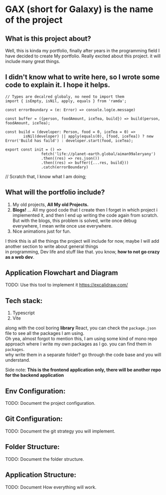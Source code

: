 # GAX (short for Galaxy) is the name of the project

## What is this project about?

Well, this is kinda my portfolio, finally after years in the programming field I have decided to create My portfolio.
Really excited about this project. it will include many great things.

## I didn't know what to write here, so I wrote some code to explain it. I hope it helps.

```TS
// Types are decalred globaly, no need to import them
import { isEmpty, isNil, apply, equals } from 'ramda';

const errorBoundary = (e: Error) => console.log(e.message)

const buffer = ({person, foodAmount, iceTea, build}) => build(person, foodAmount, iceTea);

const build = (developer: Person, food = 0, iceTea = 0) =>
        isNil(developer) || apply(equals(0), [food, iceTea]) ? new Error('Build has faild') : developer.start(food, iceTea);

export const init = () =>
                fetch('life://planet-earth.global/aiman99aleryany')
                .then((res) => res.json())
                .then((res) => buffer({...res, build}))
                .catch(errorBoundary)
```

// Scratch that, I know what I am doing;

## What will the portfolio include?

1. My old projects, **All My old Projects.**
2. **Blogs!** ... All my good code that I create then I forget in which project i implemented it, and then I end up writing
   the code again from scratch. But with the blogs, this problem is solved, write once debug everywhere, I mean write once use
   everywhere.
3. Nice animations just for fun.

I think this is all the things the project will include for now, maybe I will add another section to write about general things  
in programming, Dev life and stuff like that. you know, **how to not go crazy as a web dev**.

## Application Flowchart and Diagram

TODO: Use this tool to implement it https://excalidraw.com/

## Tech stack:

1. Typescript
2. Vite

along with the cool boring **library** React, you can check the `package.json` file to see all the packages I am using.  
Oh yea, almost forgot to mention this, I am using some kind of mono repo approach where I write my own packages as I go.
you can find them in `packages`.  
why write them in a separate folder? go through the code base and you will understand.

Side note:
**This is the frontend application only, there will be another repo for the backend application**

## Env Configuration:

TODO: Document the project configuration.

## Git Configuration:

TODO: Document the git strategy you will implement.

## Folder Structure:

TODO: Document the folder structure.

## Application Structure:

TODO: Document How everything will work.

